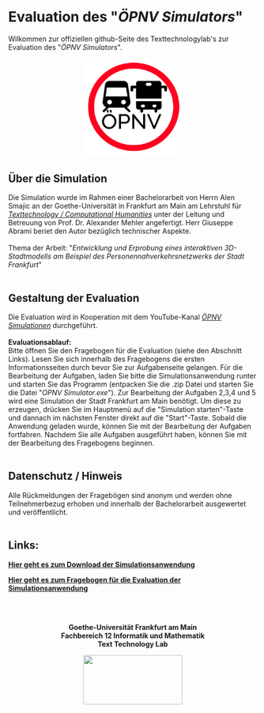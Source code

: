 # Evaluation des "*ÖPNV Simulators*"

Wilkommen zur offiziellen github-Seite des Texttechnologylab's zur Evaluation des "*ÖPNV Simulators*".
<br>

<p align="center">
  <img width="200" src="https://github.com/texttechnologylab/PublicTransportSimulator/blob/master/publictransport.png">
</p>

## Über die Simulation 

Die Simulation wurde im Rahmen einer Bachelorarbeit von Herrn Alen Smajic an der Goethe-Universität in Frankfurt am Main am Lehrstuhl für [*Texttechnology / Computational Humanities*](https://www.texttechnologylab.org) unter der Leitung und Betreuung von Prof. Dr. Alexander Mehler angefertigt. Herr Giuseppe Abrami beriet den Autor bezüglich technischer Aspekte.
<br>
<br>
Thema der Arbeit: "*Entwicklung und Erprobung eines interaktiven 3D-Stadtmodells am Beispiel des Personennahverkehrsnetzwerks der Stadt Frankfurt*"
<br>
<br>

## Gestaltung der Evaluation

Die Evaluation wird in Kooperation mit dem YouTube-Kanal [*ÖPNV Simulationen*](https://www.youtube.com/channel/UCO1BuqVzRmpsgZt8Tfxhipg) durchgeführt.
<br>
<br>
**Evaluationsablauf:**
<br>
Bitte öffnen Sie den Fragebogen für die Evaluation (siehe den Abschnitt Links). Lesen Sie sich innerhalb des Fragebogens die ersten Informationsseiten durch bevor Sie zur Aufgabenseite gelangen. Für die Bearbeitung der Aufgaben, laden Sie bitte die Simulationsanwendung runter und starten Sie das Programm (entpacken Sie die .zip Datei und starten Sie die Datei "*OPNV Simulator.exe*"). Zur Bearbeitung der Aufgaben 2,3,4 und 5 wird eine Simulation der Stadt Frankfurt am Main benötigt. Um diese zu erzeugen, drücken Sie im Hauptmenü auf die "Simulation starten"-Taste und dannach im nächsten Fenster direkt auf die "Start"-Taste. Sobald die Anwendung geladen wurde, können Sie mit der Bearbeitung der Aufgaben fortfahren. Nachdem Sie alle Aufgaben ausgeführt haben, können Sie mit der Bearbeitung des Fragebogens beginnen.
<br>
<br>
## Datenschutz / Hinweis
Alle Rückmeldungen der Fragebögen sind anonym und werden ohne Teilnehmerbezug erhoben und innerhalb der Bachelorarbeit ausgewertet und veröffentlicht.
<br>
<br>

## Links:

[**Hier geht es zum Download der Simulationsanwendung**](http://www.texttechnologylab.org/files/PublicTransportSimulator.zip)

[**Hier geht es zum Fragebogen für die Evaluation der Simulationsanwendung**](https://alensm.typeform.com/to/eBaLzt)

<br>
<br>
<p align="center">
  <b>Goethe-Universität Frankfurt am Main</b><br>
  <b>Fachbereich 12 Informatik und Mathematik</b><br>
  <b>Text Technology Lab</b><br>
</p>
<p align="center">
  <img width="200" height="100" src="https://upload.wikimedia.org/wikipedia/de/f/f0/Goethe-Logo.svg">
</p>
